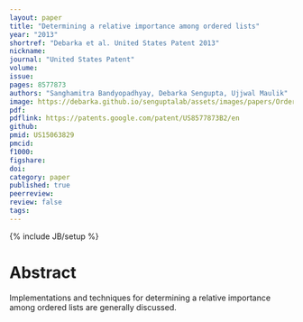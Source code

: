 ```yaml
---
layout: paper
title: "Determining a relative importance among ordered lists"
year: "2013"
shortref: "Debarka et al. United States Patent 2013"
nickname:
journal: "United States Patent"
volume:
issue:
pages: 8577873
authors: "Sanghamitra Bandyopadhyay, Debarka Sengupta, Ujjwal Maulik"
image: https://debarka.github.io/senguptalab/assets/images/papers/OrderedLists.png
pdf:
pdflink: https://patents.google.com/patent/US8577873B2/en
github:
pmid: US15063829
pmcid:
f1000:
figshare:
doi:
category: paper
published: true
peerreview:
review: false
tags:
---
```

{% include JB/setup %}


# Abstract

Implementations and techniques for determining a relative importance among ordered lists are generally discussed.
